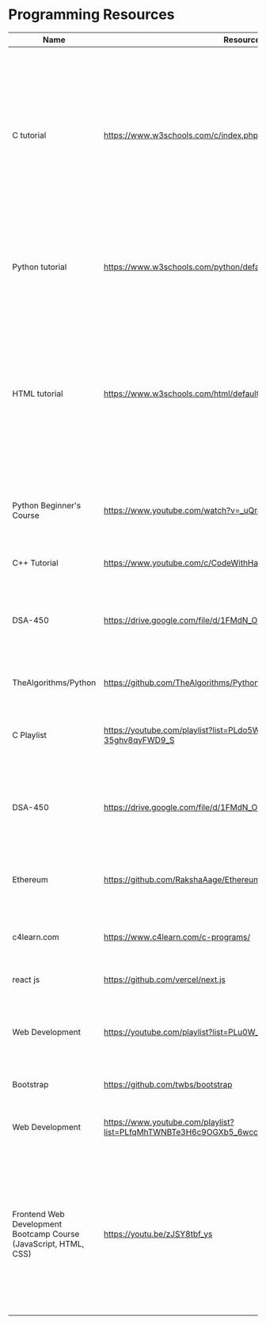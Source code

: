 # Programming Resources
Name|Resource Link|Information
------ | ------- | --------------
|<img width=200/>|<img width=200/>|<img width=500/>
C tutorial |https://www.w3schools.com/c/index.php | The course is self-paced with text based modules, practical interactive examples and exercises to check your understanding as you progress. Complete the modules and the final certification exam to get the w3schools certification.
Python tutorial | https://www.w3schools.com/python/default.asp | Lorem ipsum dolor sit amet, consectetur adipiscing elit, sed do eiusmod tempor incididunt ut labore et dolore magna aliqua. 
HTML tutorial | https://www.w3schools.com/html/default.asp | Lorem ipsum dolor sit amet, consectetur adipiscing elit, sed do eiusmod tempor incididunt ut labore et dolore magna aliqua. Ut enim ad minim veniam, quis nostrud exercitation ullamco laboris nisi ut aliquip ex ea commodo consequat
Python Beginner's Course | https://www.youtube.com/watch?v=_uQrJ0TkZlc | great explaination with pratical examples from start. Sufficient for absolute beginners.
C++ Tutorial | https://www.youtube.com/c/CodeWithHarry/playlists | Playlist of C++ programming language.
DSA-450 | https://drive.google.com/file/d/1FMdN_OCfOI0iAeDlqswCiC2DZzD4nPsb/view | DSA-450 is interview questions sheet for DSA created by Love Babbar-youtuber,Ex-Microsoft,Ex-Amazon.
TheAlgorithms/Python | https://github.com/TheAlgorithms/Python/issues | In this repo we have to see all Algorithum in python. 
C Playlist | https://youtube.com/playlist?list=PLdo5W4Nhv31a8UcMN9-35ghv8qyFWD9_S | The playlist that covers C language from A to Z. The various topics are coverd with proper depth
DSA-450 | https://drive.google.com/file/d/1FMdN_OCfOI0iAeDlqswCiC2DZzD4nPsb/view | DSA-450 is interview questions sheet for DSA created by Love Babbar-youtuber,Ex-Microsoft,Ex-Amazon.
Ethereum | https://github.com/RakshaAage/Ethereum  | A Ethereum-Blockchain website along with smart contract programs. 
c4learn.com|https://www.c4learn.com/c-programs/| This website gives the beginner to solve many more problems .
react js | https://github.com/vercel/next.js | react-js repo very usefull for coders
Web Development | https://youtube.com/playlist?list=PLu0W_9lII9agiCUZYRsvtGTXdxkzPyItg | This is a perfect resource for anyone who wants to learn web development in HTML, CSS & JS.
Bootstrap | https://github.com/twbs/bootstrap | Best Web design framework for web developers.
Web Development | https://www.youtube.com/playlist?list=PLfqMhTWNBTe3H6c9OGXb5_6wcc1Mca52n | This playlist has all the required information for learning web development.
Frontend Web Development Bootcamp Course (JavaScript, HTML, CSS) | https://youtu.be/zJSY8tbf_ys |In this massive course, you will go from no coding experience to having the essential skills of a frontend web developer. You will learn various web development technologies and create a few projects along the way. 
